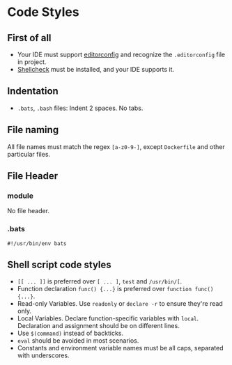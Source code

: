 # Code Styles

## First of all

- Your IDE must support [editorconfig](http://editorconfig.org/) and recognize the `.editorconfig` file in project.
- [Shellcheck](https://github.com/koalaman/shellcheck) must be installed, and your IDE supports it.

## Indentation

- `.bats`, `.bash` files: Indent 2 spaces. No tabs.

## File naming

All file names must match the regex `[a-z0-9-]`, except `Dockerfile` and other particular files.

## File Header

### module

No file header.

### .bats

```bats
#!/usr/bin/env bats
```

## Shell script code styles

- `[[ ... ]]` is preferred over `[ ... ]`, `test` and `/usr/bin/[`.
- Function declaration `func() {...}` is preferred over `function func() {...}`.
- Read-only Variables. Use `readonly` or `declare -r` to ensure they're read only.
- Local Variables. Declare function-specific variables with `local`. Declaration and assignment should be on different lines.
- Use `$(command)` instead of backticks.
- `eval` should be avoided in most scenarios.
- Constants and environment variable names must be all caps, separated with underscores.
